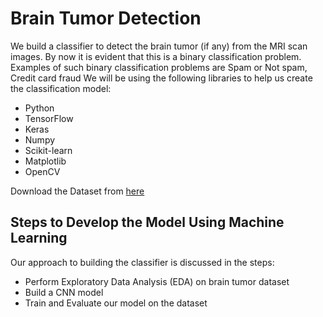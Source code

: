 # Brain Tumor Detection
We build a classifier to detect the brain tumor (if any) from the MRI scan images. By now it is evident that this is a binary classification problem. Examples of such binary classification problems are Spam or Not spam, Credit card fraud
We will be using the following libraries to help us create the classification model:

* Python
* TensorFlow
* Keras
* Numpy
* Scikit-learn
* Matplotlib
* OpenCV

Download the Dataset from [here](https://www.kaggle.com/datasets/navoneel/brain-mri-images-for-brain-tumor-detection)

## Steps to Develop the Model Using Machine Learning

Our approach to building the classifier is discussed in the steps:

* Perform Exploratory Data Analysis (EDA) on brain tumor dataset
* Build a CNN model
* Train and Evaluate our model on the dataset
